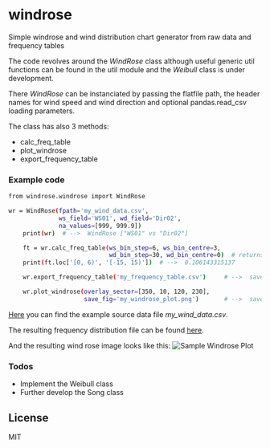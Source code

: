 # windrose
Simple windrose and wind distribution chart generator from raw data and frequency tables

The code revolves around the *WindRose* class although useful generic util functions can be found in the util module and the *Weibull* class is under development.

There *WindRose* can be instanciated by passing the flatfile path, the header names for wind speed and wind direction and optional pandas.read_csv loading parameters.

The class has also 3 methods:
- calc_freq_table
- plot_windrose
- export_frequency_table

### Example code
```sh
from windrose.windrose import WindRose

wr = WindRose(fpath='my_wind_data.csv', 
              ws_field='WS01', wd_field='Dir02', 
              na_values=[999, 999.9])
    print(wr)  # -->  WindRose ["WS01" vs "Dir02"]

    ft = wr.calc_freq_table(ws_bin_step=6, ws_bin_centre=3,
                            wd_bin_step=30, wd_bin_centre=0)  # returns a pandas DataFrame
    print(ft.loc['[0, 6)', '[-15, 15)'])  # -->  0.106143315137

    wr.export_frequency_table('my_frequency_table.csv')     # -->  saves the data as csv

    wr.plot_windrose(overlay_sector=[350, 10, 120, 230],
                     save_fig='my_windrose_plot.png')       # -->  saves the plot as image
```
[Here](https://github.com/gabrielecalvo/windrose/docs/my_wind_data.csv "sample source file") you can find the example source data file *my_wind_data.csv*.

The resulting frequency distribution file can be found [here](https://github.com/gabrielecalvo/windrose/docs/my_frequency_table.csv "sample frequency distribution output"). 

And the resulting wind rose image looks like this:
![Sample Windrose Plot](https://github.com/gabrielecalvo/windrose/docs/my_windrose_plot.png?raw=true)

### Todos
 - Implement the Weibull class
 - Further develop the Song class

License
----
MIT